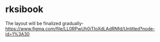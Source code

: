 # rksibook

The layout will be finalized gradually- https://www.figma.com/file/LL0RPwUh0iTIoXdLAdRNfd/Untitled?node-id=1%3A30
